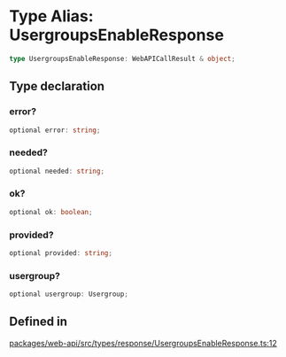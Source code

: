 # Type Alias: UsergroupsEnableResponse

```ts
type UsergroupsEnableResponse: WebAPICallResult & object;
```

## Type declaration

### error?

```ts
optional error: string;
```

### needed?

```ts
optional needed: string;
```

### ok?

```ts
optional ok: boolean;
```

### provided?

```ts
optional provided: string;
```

### usergroup?

```ts
optional usergroup: Usergroup;
```

## Defined in

[packages/web-api/src/types/response/UsergroupsEnableResponse.ts:12](https://github.com/slackapi/node-slack-sdk/blob/main/packages/web-api/src/types/response/UsergroupsEnableResponse.ts#L12)
